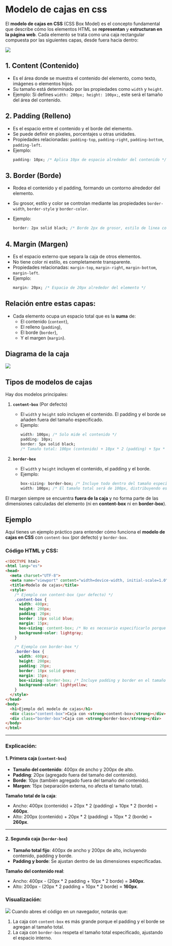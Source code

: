 # Modelo de cajas en css

El **modelo de cajas en CSS** (CSS Box Model) es el concepto fundamental que describe cómo los elementos HTML se **representan** y **estructuran en la página web**. Cada elemento se trata como una caja rectangular compuesta por las siguientes capas, desde fuera hacia dentro:

![](imgs/3d_box_model.png)

## 1. Content (Contenido)

- Es el área donde se muestra el contenido del elemento, como texto, imágenes o elementos hijos.
- Su tamaño está determinado por las propiedades como `width` y `height`.
- Ejemplo: Si defines `width: 200px; height: 100px;`, este será el tamaño del área del contenido.

## 2. Padding (Relleno)

- Es el espacio entre el contenido y el borde del elemento.
- Se puede definir en píxeles, porcentajes u otras unidades.
- Propiedades relacionadas: `padding-top`, `padding-right`, `padding-bottom`, `padding-left`.
- Ejemplo:
    ```css
    padding: 10px; /* Aplica 10px de espacio alrededor del contenido */
    ```

## 3. Border (Borde) 

- Rodea el contenido y el padding, formando un contorno alrededor del elemento.
- Su grosor, estilo y color se controlan mediante las propiedades `border-width`, `border-style` y `border-color`.
- Ejemplo:

     ```css
     border: 2px solid black; /* Borde 2px de grosor, estilo de linea continuo, color negro */
     ```


## 4. Margin (Margen) 

- Es el espacio externo que separa la caja de otros elementos.
- No tiene color ni estilo, es completamente transparente.
- Propiedades relacionadas: `margin-top`, `margin-right`, `margin-bottom`, `margin-left`.
- Ejemplo:
     ```css
     margin: 20px; /* Espacio de 20px alrededor del elemento */
     ```

## Relación entre estas capas:

- Cada elemento ocupa un espacio total que es la **suma** de:
  - El contenido (`content`),
  - El relleno (`padding`),
  - El borde (`border`),
  - Y el margen (`margin`).


## Diagrama de la caja 

![](imgs/modelo-de-cajas.png)


## Tipos de modelos de cajas 
Hay dos modelos principales:

1. **`content-box`** (Por defecto) 
   - El `width` y `height` solo incluyen el contenido. El padding y el borde se añaden fuera del tamaño especificado.
   - Ejemplo:
     ```css
     width: 100px; /* Solo mide el contenido */
     padding: 10px;
     border: 5px solid black;
     /* Tamaño total: 100px (contenido) + 10px * 2 (padding) + 5px * 2 (borde) = 130px */
     ```

2. **`border-box`** 
   - El `width` y `height` incluyen el contenido, el padding y el borde.
   - Ejemplo:
     ```css
     box-sizing: border-box; /* Incluye todo dentro del tamaño especificado */
     width: 100px; /* El tamaño total será de 100px, distribuyendo espacio entre contenido, padding y borde */
     ```

El margen siempre se encuentra **fuera de la caja** y no forma parte de las dimensiones calculadas del elemento (ni en **content-box** ni en **border-box**).

## Ejemplo

Aquí tienes un ejemplo práctico para entender cómo funciona el **modelo de cajas en CSS** con `content-box` (por defecto) y `border-box`. 

### Código HTML y CSS:
```html
<!DOCTYPE html>
<html lang="es">
<head>
  <meta charset="UTF-8">
  <meta name="viewport" content="width=device-width, initial-scale=1.0">
  <title>Modelo de cajas</title>
  <style>
    /* Ejemplo con content-box (por defecto) */
    .content-box {
      width: 400px;
      height: 200px;
      padding: 20px;
      border: 10px solid blue;
      margin: 15px;
      box-sizing: content-box; /* No es necesario especificarlo porque es el valor predeterminado */
      background-color: lightgray;
    }

    /* Ejemplo con border-box */
    .border-box {
      width: 400px;
      height: 200px;
      padding: 20px;
      border: 10px solid green;
      margin: 15px;
      box-sizing: border-box; /* Incluye padding y border en el tamaño total */
      background-color: lightyellow;
    }
  </style>
</head>
<body>
  <h1>Ejemplo del modelo de cajas</h1>
  <div class="content-box">Caja con <strong>content-box</strong></div>
  <div class="border-box">Caja con <strong>border-box</strong></div>
</body>
</html>
```

---

### Explicación:

#### **1. Primera caja (`content-box`)**
- **Tamaño del contenido**: 400px de ancho y 200px de alto.
- **Padding**: 20px (agregado fuera del tamaño del contenido).
- **Borde**: 10px (también agregado fuera del tamaño del contenido).
- **Margen**: 15px (separación externa, no afecta el tamaño total).

**Tamaño total de la caja**:
- Ancho: 400px (contenido) + 20px * 2 (padding) + 10px * 2 (borde) = **460px**.
- Alto: 200px (contenido) + 20px * 2 (padding) + 10px * 2 (borde) = **260px**.

---

#### **2. Segunda caja (`border-box`)**
- **Tamaño total fijo**: 400px de ancho y 200px de alto, incluyendo contenido, padding y borde.
- **Padding y borde**: Se ajustan dentro de las dimensiones especificadas.

**Tamaño del contenido real**:
- Ancho: 400px - (20px * 2 padding + 10px * 2 borde) = **340px**.
- Alto: 200px - (20px * 2 padding + 10px * 2 borde) = **160px**.


### Visualización:

![](imgs/content_border-box.png)
Cuando abres el código en un navegador, notarás que:

1. La caja con `content-box` es más grande porque el padding y el borde se agregan al tamaño total.
2. La caja con `border-box` respeta el tamaño total especificado, ajustando el espacio interno.

